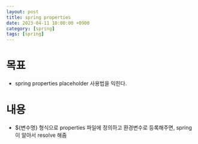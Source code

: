 ```yaml
---
layout: post
title: spring properties
date: 2023-04-11 10:00:00 +0900
category: [spring]
tags: [spring]
---
```


# 목표
 * spring properties placeholder 사용법을 익힌다.

# 내용
 * ${변수명} 형식으로 properties 파일에 정의하고 환경변수로 등록해주면, spring이 알아서 resolve 해줌